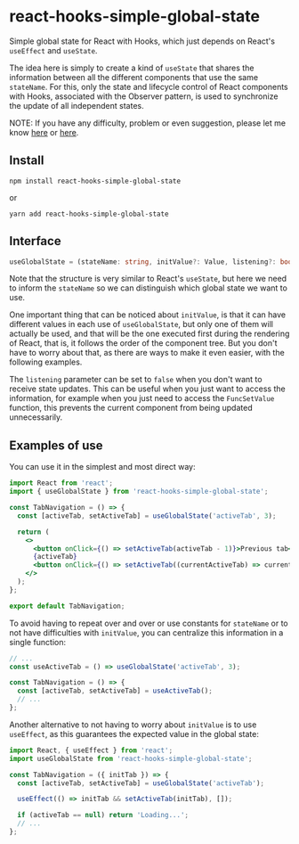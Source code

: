 # react-hooks-simple-global-state

Simple global state for React with Hooks, which just depends on React's `useEffect` and `useState`.

The idea here is simply to create a kind of `useState` that shares the information between all the different components that use the same `stateName`. For this, only the state and lifecycle control of React components with Hooks, associated with the Observer pattern, is used to synchronize the update of all independent states.

NOTE: If you have any difficulty, problem or even suggestion, please let me know [here](https://github.com/ayrtoneverton/react-hooks-simple-global-state/issues) or [here](https://github.com/ayrtoneverton/react-hooks-simple-global-state/discussions).

## Install

```console
npm install react-hooks-simple-global-state
```
or
```console
yarn add react-hooks-simple-global-state
```

## Interface

```ts
useGlobalState = (stateName: string, initValue?: Value, listening?: boolean = true) => [Value, FuncSetValue];
```

Note that the structure is very similar to React's `useState`, but here we need to inform the `stateName` so we can distinguish which global state we want to use.

One important thing that can be noticed about `initValue`, is that it can have different values in each use of `useGlobalState`, but only one of them will actually be used, and that will be the one executed first during the rendering of React, that is, it follows the order of the component tree. But you don't have to worry about that, as there are ways to make it even easier, with the following examples.

The `listening` parameter can be set to `false` when you don't want to receive state updates. This can be useful when you just want to access the information, for example when you just need to access the `FuncSetValue` function, this prevents the current component from being updated unnecessarily.

## Examples of use

You can use it in the simplest and most direct way:
```jsx
import React from 'react';
import { useGlobalState } from 'react-hooks-simple-global-state';

const TabNavigation = () => {
  const [activeTab, setActiveTab] = useGlobalState('activeTab', 3);

  return (
    <>
      <button onClick={() => setActiveTab(activeTab - 1)}>Previous tab</button>
      {activeTab}
      <button onClick={() => setActiveTab((currentActiveTab) => currentActiveTab + 1)}>Next tab</button>
    </>
  );
};

export default TabNavigation;
```

To avoid having to repeat over and over or use constants for `stateName` or to not have difficulties with `initValue`, you can centralize this information in a single function:
```jsx
// ...
const useActiveTab = () => useGlobalState('activeTab', 3);

const TabNavigation = () => {
  const [activeTab, setActiveTab] = useActiveTab();
  // ...
};
```

Another alternative to not having to worry about `initValue` is to use `useEffect`, as this guarantees the expected value in the global state:
```jsx
import React, { useEffect } from 'react';
import useGlobalState from 'react-hooks-simple-global-state';

const TabNavigation = ({ initTab }) => {
  const [activeTab, setActiveTab] = useGlobalState('activeTab');

  useEffect(() => initTab && setActiveTab(initTab), []);

  if (activeTab == null) return 'Loading...';
  // ...
};
```
